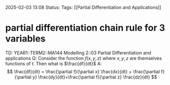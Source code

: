 2025-02-03 13:08
Status: 
Tags: [[Partial Differentiation and Applications]]
# partial differentiation chain rule for 3 variables

TD: YEAR1::TERM2::MA144 Modelling 2::03 Partial Differentiation and applications
Q: Consider the function $f(x, y,z)$ where $x,y,z$ are themselves functions of $t$. Then what is $\frac{df}{dt}$
A: $$
\frac{df}{dt} = \frac{\partial f}{\partial x} \frac{dx}{dt} + \frac{\partial f}{\partial y} \frac{dy}{dt}+\frac{\partial f}{\partial z} \frac{dz}{dt}
$$
<!--ID: 1738588248497-->

